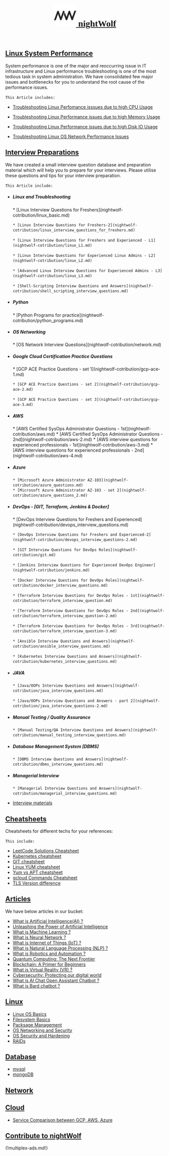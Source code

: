 <h1 style="text-align: center;font-family: cursive;"><a href="https://nightwolf.in/"><img src="img/favi.png" height="70" /> nightWolf </a></h1>

<br/>

## [Linux System Performance](nightwolf-cotribution/performance.md)


  System performance is one of the major and reoccurring issue in IT infrastructure and Linux performance troubleshooting is one of the most tedious task in system administration. 
  We have consolidated few major issues and bottlenecks for you to understand the root cause of the performance issues.

`This Article includes:`

* [Troubleshooting Linux Perfomance isssues due to high CPU Usage](nightwolf-cotribution/performance.md#troubleshooting-linux-perfomance-isssue-happening-due-to-high-cpu-usage)

* [Troubleshooting Linux Performance issues due to high Memory Usage](nightwolf-cotribution/performance.md#troubleshooting-linux-performance-issue-happening-due-to-high-memory-usage)

* [Troubleshooting Linux Performance issues due to high Disk IO Usage](nightwolf-cotribution/performance.md#troubleshooting-linux-performance-issue-happening-due-to-high-disk-io-usage)

* [Troubleshooting Linux OS Network Performance Issues](nightwolf-cotribution/performance.md#troubleshooting-linux-os-network-performance-issues)


## [Interview Preparations](interview.md)

 We have created a small interview question database and preparation material which will help you to prepare for your interviews. 
 Please utilise these questions and tips for your interview preparation.

`This Article include:`

* <h5> Linux and Troubleshooting </h5>
      * [Linux Interview Questions for Freshers](nightwolf-cotribution/linux_basic.md)

      * [Linux Interview Questions for Freshers-2](nightwolf-cotribution/linux_interview_questions_for_freshers.md)

      * [Linux Interview Questions for Freshers and Experienced - L1](nightwolf-cotribution/linux_L1.md)

      * [Linux Interview Questions for Experienced Linux Admins - L2](nightwolf-cotribution/linux_L2.md)

      * [Advanced Linux Interview Questions for Experienced Admins - L3](nightwolf-cotribution/linux_L3.md)

      * [Shell-Scripting Interview Questions and Answers](nightwolf-cotribution/shell_scripting_interview_questions.md)

* <h5> Python </h5>
      * [Python Programs for practice](nightwolf-cotribution/python_programs.md)

* <h5> OS Networking </h5>
      * [OS Network Interview Questions](nightwolf-cotribution/network.md)

* <h5> Google Cloud Certification Practice Questions </h5>
      * [GCP ACE Practice Questions - set 1](nightwolf-cotribution/gcp-ace-1.md)

      * [GCP ACE Practice Questions - set 2](nightwolf-cotribution/gcp-ace-2.md)

      * [GCP ACE Practice Questions - set 3](nightwolf-cotribution/gcp-ace-3.md)

* <h5> AWS </h5>
      * [AWS Certified SysOps Administrator Questions - 1st](nightwolf-cotribution/aws.md)
      * [AWS Certified SysOps Administrator Questions - 2nd](nightwolf-cotribution/aws-2.md)
      * [AWS interview questions for experienced professionals - 1st](nightwolf-cotribution/aws-3.md)
      * [AWS interview questions for experienced professionals - 2nd](nightwolf-cotribution/aws-4.md)

* <h5> Azure </h5>

      * [Microsoft Azure Administrator AZ-103](nightwolf-cotribution/azure_questions.md)
      * [Microsoft Azure Administrator AZ-103 - set 2](nightwolf-cotribution/azure_questions_2.md)

* <h5> DevOps - [GIT, Terraform, Jenkins & Docker] </h5>
      * [DevOps Interview Questions for Freshers and Experienced](nightwolf-cotribution/devops_interview_questions.md)

      * [DevOps Interview Questions for Freshers and Experienced-2](nightwolf-cotribution/devops_interview_questions-2.md)

      * [GIT Interview Questions for DevOps Roles](nightwolf-cotribution/git.md)

      * [Jenkins Interview Questions for Experienced DevOps Engineer](nightwolf-cotribution/jenkins.md)

      * [Docker Interview Questions for DevOps Roles](nightwolf-cotribution/docker_interview_questions.md)

      * [Terraform Interview Questions for DevOps Roles - 1st](nightwolf-cotribution/terraform_interview_question.md)

      * [Terraform Interview Questions for DevOps Roles - 2nd](nightwolf-cotribution/terraform_interview_question-2.md)

      * [Terraform Interview Questions for DevOps Roles - 3rd](nightwolf-cotribution/terraform_interview_question-3.md)

      * [Ansible Interview Questions and Answers](nightwolf-cotribution/ansible_interview_questions.md)

      * [Kubernetes Interview Questions and Answers](nightwolf-cotribution/kubernetes_interview_questions.md)

* <h5> JAVA </h5>

      * [Java/OOPs Interview Questions and Answers](nightwolf-cotribution/java_interview_questions.md)

      * [Java/OOPs Interview Questions and Answers - part 2](nightwolf-cotribution/java_interview_questions-2.md)

* <h5> Manual Testing / Quality Assurance </h5>

      * [Manual Testing/QA Interview Questions and Answers](nightwolf-cotribution/manual_testing_interview_questions.md)


* <h5> Database Management System [DBMS] </h5>

      * [DBMS Interview Questions and Answers](nightwolf-cotribution/dbms_interview_questions.md)

* <h5> Managerial Interview </h5>

      * [Managerial Interview Questions and Answers](nightwolf-cotribution/managerial_interview_questions.md)


* [Interview materials](reference.md) 


## [Cheatsheets](cheatsheet.md)
 
 Cheatsheets for different techs for your references: 

`This include:`

* [LeetCode Solutions Cheatsheet](cheatsheets/leetcode_solutions.md)
* [Kubernetes cheatsheet](nightwolf-cotribution/kubernetes_cheatsheet.md)
* [GIT cheatsheet](nightwolf-cotribution/git_cheatsheet.md)
* [Linux YUM cheatsheet](nightwolf-cotribution/yum_cheatsheet.pdf)
* [Yum vs APT cheatsheet](nightwolf-cotribution/yum_vs_apt.md)
* [gcloud Commands Cheatsheet](gcloud_cheatsheet.md)
* [TLS Version difference](nightwolf-cotribution/TLS-Difference.md)

## [Articles](articles.md)

 We have below articles in our bucket: 

* [What is Artificial Intelligence(AI) ?](articles/ai_intro.md)
* [Unleashing the Power of Artificial Intelligence](articles/ai_trends.md)
* [What is Machine Learning ?](articles/machine_learning_intro.md)
* [What is Neural Network ?](articles/neural_networks.md)
* [What is Internet of Things (IoT) ?](articles/iot.md)
* [What is Natural Language Processing (NLP) ?](articles/natural_language_processing.md)
* [What is Robotics and Automation ?](articles/robotics_automation.md)
* [Quantum Computing: The Next Frontier](articles/quantum_computing.md)
* [Blockchain: A Primer for Beginners](articles/blockchain.md)
* [What is Virtual Reality (VR) ?](articles/virtual_reality.md)
* [Cybersecurity: Protecting our digital world](articles/cyber_security.md)
* [What is AI Chat Open Assistant Chatbot ?](articles/ai_chatbot.md)
* [What is Bard chatbot ?](articles/bard.md)

## [Linux]()

* [Linux OS Basics]()
* [Filesystem Basics]()
* [Packsage Management]()
* [OS Networking and Security]()
* [OS Security and Hardening]()
* [RAIDs]()

## [Database](db.md)

* [mysql](mysql.md)
* [mongoDB](mongo.md)

## [Network]()

## [Cloud]()
* [Service Comparison between GCP, AWS, Azure](cloud-comp.md)

## [Contribute to nightWolf](contribute.md)

{!multiplex-ads.md!}
